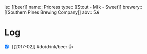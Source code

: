 is:: [[beer]]
name:: Prioress
type:: [[Stout - Milk - Sweet]]
brewery:: [[Southern Pines Brewing Company]]
abv:: 5.6

# Log
- [x] [[2017-02]] #do/drink/beer 👍
